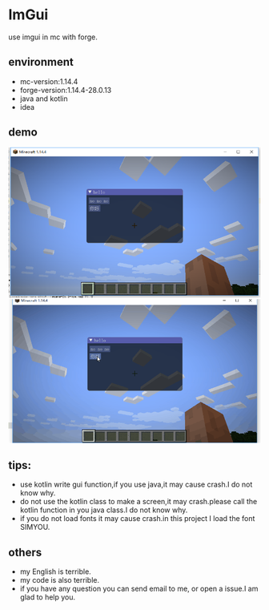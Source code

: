 # ImGui
use imgui in mc with forge.

## environment
- mc-version:1.14.4
- forge-version:1.14.4-28.0.13
- java and kotlin
- idea

## demo
![](pics/show1.png)
![](pics/show2.gif)

## tips:
- use kotlin write gui function,if you use java,it may cause crash.I do not know why.
- do not use the kotlin class to make a screen,it may crash.please call the kotlin function in you java class.I do not know why.
- if you do not load fonts it may cause crash.in this project I load the font SIMYOU.

## others
- my English is terrible.
- my code is also terrible.
- if you have any question you can send email to me, or open a issue.I am glad to help you.